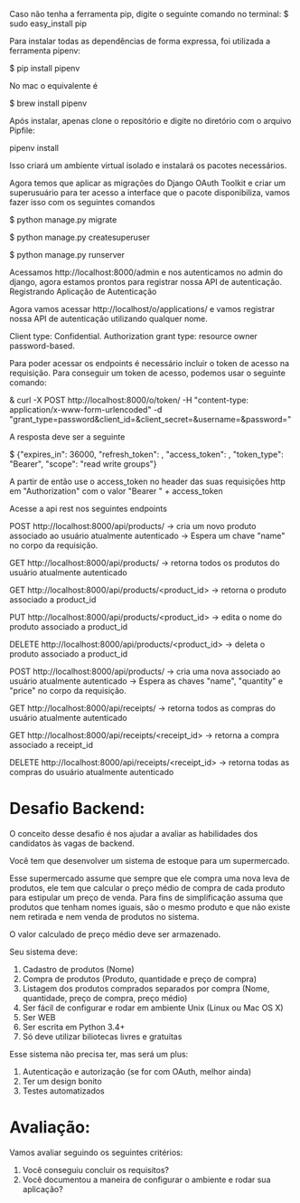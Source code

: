Caso não tenha a ferramenta pip, digite o seguinte comando no terminal:
$ sudo easy_install pip

Para instalar todas as dependências de forma expressa, foi utilizada a ferramenta pipenv:

$ pip install pipenv

No mac o equivalente é

$ brew install pipenv

Após instalar, apenas clone o repositório e digite no diretório com o arquivo Pipfile:

pipenv install

Isso criará um ambiente virtual isolado e instalará os pacotes necessários.

Agora temos que aplicar as migrações do Django OAuth Toolkit e criar um superusuário para ter acesso a interface que o pacote disponibiliza, vamos fazer isso com os seguintes comandos

$ python manage.py migrate

$ python manage.py createsuperuser

$ python manage.py runserver

Acessamos http://localhost:8000/admin e nos autenticamos no admin do django, agora estamos prontos para registrar nossa API de autenticação.
Registrando Aplicação de Autenticação

Agora vamos acessar http://localhost/o/applications/ e vamos registrar nossa API de autenticação utilizando qualquer nome.

Client type: Confidential. Authorization grant type: resource owner password-based.

Para poder acessar os endpoints é necessário incluir o token de acesso na requisição. Para conseguir um token de acesso, podemos usar o seguinte comando:

& curl -X POST http://localhost:8000/o/token/ -H "content-type: application/x-www-form-urlencoded" -d "grant_type=password&client_id=<your client id>&client_secret=<your client secret>&username=<your username>&password=<your password>"

A resposta deve ser a seguinte

$ {"expires_in": 36000, "refresh_token": <your refresh token>, "access_token": <your access token>, "token_type": "Bearer", "scope": "read write groups"}

A partir de então use o access_token no header das suas requisições http
em "Authorization" com o valor "Bearer " + access_token

Acesse a api rest nos seguintes endpoints

POST http://localhost:8000/api/products/ 
-> cria um novo produto associado ao usuário atualmente autenticado
-> Espera um chave "name" no corpo da requisição.

GET http://localhost:8000/api/products/ 
-> retorna todos os produtos do usuário atualmente autenticado

GET http://localhost:8000/api/products/<product_id>
-> retorna o produto associado a product_id

PUT http://localhost:8000/api/products/<product_id>
-> edita o nome do produto associado a product_id 

DELETE http://localhost:8000/api/products/<product_id>
-> deleta o produto associado a product_id

POST http://localhost:8000/api/products/ 
-> cria uma nova associado ao usuário atualmente autenticado
-> Espera as chaves "name", "quantity" e "price" no corpo da requisição.

GET http://localhost:8000/api/receipts/ 
-> retorna todos as compras do usuário atualmente autenticado

GET http://localhost:8000/api/receipts/<receipt_id>
-> retorna a compra associado a receipt_id

DELETE http://localhost:8000/api/receipts/<receipt_id>
-> retorna todas as compras do usuário atualmente autenticado





# **Desafio Backend:** #

O conceito desse desafio é nos ajudar a avaliar as habilidades dos candidatos às vagas de backend.

Você tem que desenvolver um sistema de estoque para um supermercado.

Esse supermercado assume que sempre que ele compra uma nova leva de produtos, ele tem que calcular o preço médio de compra de cada produto para estipular um preço de venda.
Para fins de simplificação assuma que produtos que tenham nomes iguais, são o mesmo produto e que não existe nem retirada e nem venda de produtos no sistema.

O valor calculado de preço médio deve ser armazenado.

Seu sistema deve:

1. Cadastro de produtos (Nome)
2. Compra de produtos (Produto, quantidade e preço de compra)
3. Listagem dos produtos comprados separados por compra (Nome, quantidade, preço de compra, preço médio)
4. Ser fácil de configurar e rodar em ambiente Unix (Linux ou Mac OS X)
5. Ser WEB
6. Ser escrita em Python 3.4+
7. Só deve utilizar biliotecas livres e gratuitas

Esse sistema não precisa ter, mas será um plus:

1. Autenticação e autorização (se for com OAuth, melhor ainda)
2. Ter um design bonito
3. Testes automatizados


# **Avaliação:** #

Vamos avaliar seguindo os seguintes critérios:

1. Você conseguiu concluir os requisitos?
2. Você documentou a maneira de configurar o ambiente e rodar sua aplicação?
